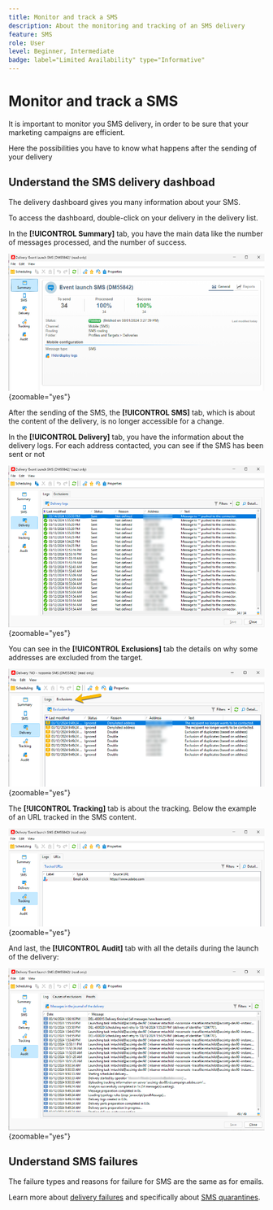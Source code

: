 ```yaml
---
title: Monitor and track a SMS
description: About the monitoring and tracking of an SMS delivery
feature: SMS
role: User
level: Beginner, Intermediate
badge: label="Limited Availability" type="Informative"
---
```


# Monitor and track a SMS

It is important to monitor you SMS delivery, in order to be sure that your marketing campaigns are efficient.

Here the possibilities you have to know what happens after the sending of your delivery

## Understand the SMS delivery dashboad

The delivery dashboard gives you many information about your SMS. 

To access the dashboard, double-click on your delivery in the delivery list.

In the **[!UICONTROL Summary]** tab, you have the main data like the number of messages processed, and the number of success.

![](assets/sms_summary.png){zoomable="yes"}

After the sending of the SMS, the **[!UICONTROL SMS]** tab, which is about the content of the delivery, is no longer accessible for a change.

In the **[!UICONTROL Delivery]** tab, you have the information about the delivery logs. For each address contacted, you can see if the SMS has been sent or not

![](assets/sms_deliverylogs.png){zoomable="yes"}

You can see in the **[!UICONTROL Exclusions]** tab the details on why some addresses are excluded from the target.

![](assets/sms_exclusions.png){zoomable="yes"}

The **[!UICONTROL Tracking]** tab is about the tracking. Below the example of an URL tracked in the SMS content.

![](assets/sms_trackinglogs.png){zoomable="yes"}

And last, the **[!UICONTROL Audit]** tab with all the details during the launch of the delivery:

![](assets/sms_audit.png){zoomable="yes"}

## Understand SMS failures

The failure types and reasons for failure for SMS are the same as for emails.

Learn more about [delivery failures](../delivery-failures.md) and specifically about [SMS quarantines](../delivery-failures.md#sms-quarantines).

